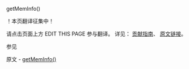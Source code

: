  getMemInfo()

 ！本页翻译征集中！

请点击页面上方 EDIT THIS PAGE 参与翻译。
详见：
[贡献指南]( https://github.com/JinMuInfo/MongoDB-Manual-zh/blob/master/CONTRIBUTING.md )、
[原文链接](  https://docs.mongodb.com/manual/reference/method/getMemInfo/  )。

 参见

原文 - [getMemInfo()]( https://docs.mongodb.com/manual/reference/method/getMemInfo/ )

